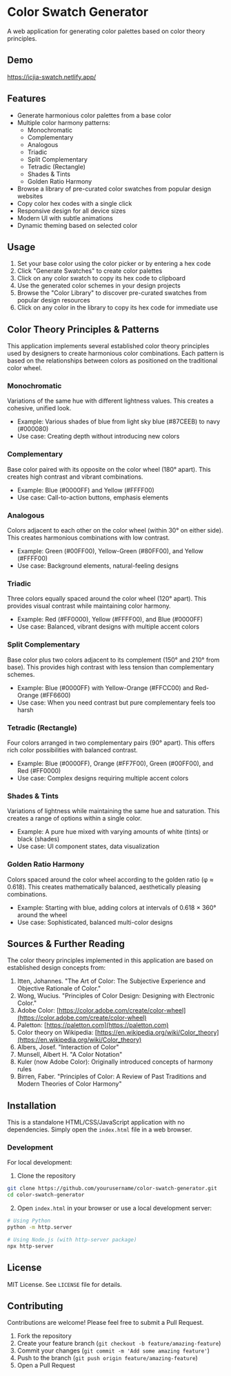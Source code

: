 # Color Swatch Generator

A web application for generating color palettes based on color theory principles.

## Demo

https://icjia-swatch.netlify.app/

## Features

- Generate harmonious color palettes from a base color
- Multiple color harmony patterns:
  - Monochromatic
  - Complementary
  - Analogous
  - Triadic
  - Split Complementary
  - Tetradic (Rectangle)
  - Shades & Tints
  - Golden Ratio Harmony
- Browse a library of pre-curated color swatches from popular design websites
- Copy color hex codes with a single click
- Responsive design for all device sizes
- Modern UI with subtle animations
- Dynamic theming based on selected color

## Usage

1. Set your base color using the color picker or by entering a hex code
2. Click "Generate Swatches" to create color palettes
3. Click on any color swatch to copy its hex code to clipboard
4. Use the generated color schemes in your design projects
5. Browse the "Color Library" to discover pre-curated swatches from popular design resources
6. Click on any color in the library to copy its hex code for immediate use

## Color Theory Principles & Patterns

This application implements several established color theory principles used by designers to create harmonious color combinations. Each pattern is based on the relationships between colors as positioned on the traditional color wheel.

### Monochromatic

Variations of the same hue with different lightness values. This creates a cohesive, unified look.

- Example: Various shades of blue from light sky blue (#87CEEB) to navy (#000080)
- Use case: Creating depth without introducing new colors

### Complementary

Base color paired with its opposite on the color wheel (180° apart). This creates high contrast and vibrant combinations.

- Example: Blue (#0000FF) and Yellow (#FFFF00)
- Use case: Call-to-action buttons, emphasis elements

### Analogous

Colors adjacent to each other on the color wheel (within 30° on either side). This creates harmonious combinations with low contrast.

- Example: Green (#00FF00), Yellow-Green (#80FF00), and Yellow (#FFFF00)
- Use case: Background elements, natural-feeling designs

### Triadic

Three colors equally spaced around the color wheel (120° apart). This provides visual contrast while maintaining color harmony.

- Example: Red (#FF0000), Yellow (#FFFF00), and Blue (#0000FF)
- Use case: Balanced, vibrant designs with multiple accent colors

### Split Complementary

Base color plus two colors adjacent to its complement (150° and 210° from base). This provides high contrast with less tension than complementary schemes.

- Example: Blue (#0000FF) with Yellow-Orange (#FFCC00) and Red-Orange (#FF6600)
- Use case: When you need contrast but pure complementary feels too harsh

### Tetradic (Rectangle)

Four colors arranged in two complementary pairs (90° apart). This offers rich color possibilities with balanced contrast.

- Example: Blue (#0000FF), Orange (#FF7F00), Green (#00FF00), and Red (#FF0000)
- Use case: Complex designs requiring multiple accent colors

### Shades & Tints

Variations of lightness while maintaining the same hue and saturation. This creates a range of options within a single color.

- Example: A pure hue mixed with varying amounts of white (tints) or black (shades)
- Use case: UI component states, data visualization

### Golden Ratio Harmony

Colors spaced around the color wheel according to the golden ratio (φ ≈ 0.618). This creates mathematically balanced, aesthetically pleasing combinations.

- Example: Starting with blue, adding colors at intervals of 0.618 × 360° around the wheel
- Use case: Sophisticated, balanced multi-color designs

## Sources & Further Reading

The color theory principles implemented in this application are based on established design concepts from:

1. Itten, Johannes. "The Art of Color: The Subjective Experience and Objective Rationale of Color."
2. Wong, Wucius. "Principles of Color Design: Designing with Electronic Color."
3. Adobe Color: [https://color.adobe.com/create/color-wheel](https://color.adobe.com/create/color-wheel)
4. Paletton: [https://paletton.com](https://paletton.com)
5. Color theory on Wikipedia: [https://en.wikipedia.org/wiki/Color_theory](https://en.wikipedia.org/wiki/Color_theory)
6. Albers, Josef. "Interaction of Color"
7. Munsell, Albert H. "A Color Notation"
8. Kuler (now Adobe Color): Originally introduced concepts of harmony rules
9. Birren, Faber. "Principles of Color: A Review of Past Traditions and Modern Theories of Color Harmony"

## Installation

This is a standalone HTML/CSS/JavaScript application with no dependencies. Simply open the `index.html` file in a web browser.

### Development

For local development:

1. Clone the repository

```bash
git clone https://github.com/yourusername/color-swatch-generator.git
cd color-swatch-generator
```

2. Open `index.html` in your browser or use a local development server:

```bash
# Using Python
python -m http.server

# Using Node.js (with http-server package)
npx http-server
```

## License

MIT License. See `LICENSE` file for details.

## Contributing

Contributions are welcome! Please feel free to submit a Pull Request.

1. Fork the repository
2. Create your feature branch (`git checkout -b feature/amazing-feature`)
3. Commit your changes (`git commit -m 'Add some amazing feature'`)
4. Push to the branch (`git push origin feature/amazing-feature`)
5. Open a Pull Request
